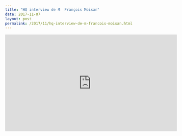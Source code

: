 ```yaml
---
title: "HQ interview de M  François Moisan"
date: 2017-11-07
layout: post
permalink: /2017/11/hq-interview-de-m-francois-moisan.html
---
```


<iframe width="560" height="315" src="https://www.youtube.com/embed/Iz1im9a--3A" frameborder="0" allowfullscreen></iframe>
